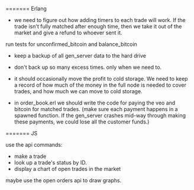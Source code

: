 ======= Erlang

* we need to figure out how adding timers to each trade will work. If the trade isn't fully matched after enough time, then we take it out of the market and give a refund to whoever sent it.

run tests for unconfirmed_bitcoin and balance_bitcoin

* keep a backup of all gen_server data to the hard drive
- don't back up so many excess times. only when we need to.

* it should occasionally move the profit to cold storage. We need to keep a record of how much of the money in the full node is needed to cover trades, and how much we can move to cold storage.

* in order_book.erl we should write the code for paying the veo and bitcoin for matched trades. (make sure each payment happens in a spawned function. If the gen_server crashes mid-way through making these payments, we could lose all the customer funds.)

======= JS

use the api commands:
* make a trade
* look up a trade's status by ID.
* display a chart of open trades in the market

maybe use the open orders api to draw graphs.
